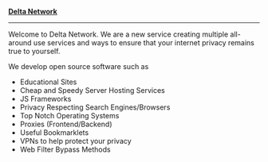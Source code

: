 <u><b>Delta Network</b></u>
<hr>
<p>Welcome to Delta Network. We are a new service creating multiple all-around use services and ways to ensure that your internet privacy remains true to yourself.</p>
We develop open source software such as

<ul>
<li>Educational Sites</li>
<li>Cheap and Speedy Server Hosting Services</li>
<li>JS Frameworks</li>
<li>Privacy Respecting Search Engines/Browsers</li>
<li>Top Notch Operating Systems</li>
<li>Proxies (Frontend/Backend)</li>
<li>Useful Bookmarklets</li>
<li>VPNs to help protect your privacy</li>
<li>Web Filter Bypass Methods</li>
</ul>
